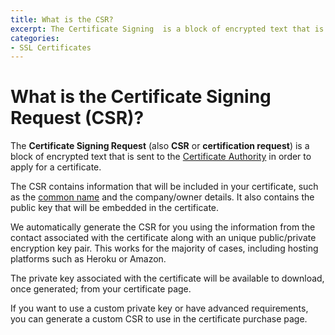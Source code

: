 ```yaml
---
title: What is the CSR?
excerpt: The Certificate Signing  is a block of encrypted text that is sent to the Certificate Authority in order to apply for a certificate.
categories:
- SSL Certificates
---
```


# What is the Certificate Signing Request (CSR)?

The **Certificate Signing Request** (also **CSR** or **certification request**) is a block of encrypted text that is sent to the [Certificate Authority](/articles/what-is-a-certificate-authority/) in order to apply for a certificate.

The CSR contains information that will be included in your certificate, such as the [common name](/articles/what-is-common-name/) and the company/owner details. It also contains the public key that will be embedded in the certificate.

<info>
We automatically generate the CSR for you using the information from the contact associated with the certificate along with an unique public/private encryption key pair. This works for the majority of cases, including hosting platforms such as Heroku or Amazon.

The private key associated with the certificate will be available to download, once generated; from your certificate page.

If you want to use a custom private key or have advanced requirements, you can generate a custom CSR to use in the certificate purchase page.
</info>
